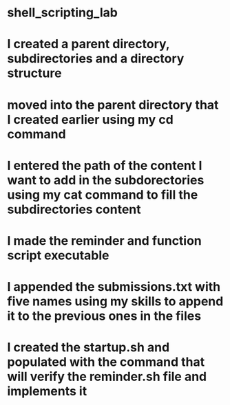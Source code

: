 # shell_scripting_lab

# I created a parent directory, subdirectories and a directory structure 

# moved into the parent directory that I created earlier using my cd command 

# I entered the path of the content I want to add in the subdorectories using my cat command to fill the subdirectories content 

# I  made the reminder and function script executable 

# I appended the submissions.txt with five names using my skills to append it to the previous ones in the files 

# I created the startup.sh and populated with the command that will verify the reminder.sh file  and implements it 
